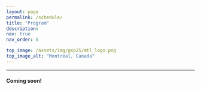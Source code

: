 ```yaml
---
layout: page
permalink: /schedule/
title: "Program"
description: 
nav: true
nav_order: 0

top_image: /assets/img/gsp25/mtl_logo.png
top_image_alt: "Montréal, Canada"
---
```


---
#### Coming soon!
